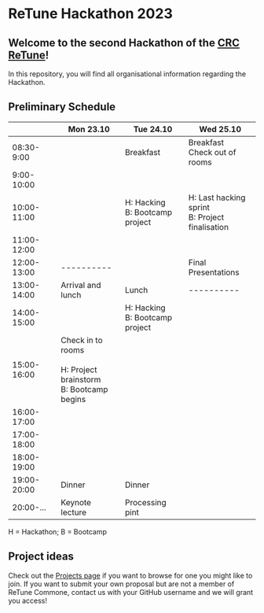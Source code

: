 # ReTune Hackathon 2023

## Welcome to the second Hackathon of the [CRC ReTune](https://sfb-retune.de/)!

In this repository, you will find all organisational information regarding the Hackathon.

## Preliminary Schedule

|             	| Mon 23.10                                                            	| Tue 24.10                         	| Wed 25.10                                         	|
|-------------	|----------------------------------------------------------------------	|-----------------------------------	|---------------------------------------------------	|
| 08:30-9:00  	|                                                                      	| Breakfast                         	| Breakfast<br>Check out of rooms                   	|
| 9:00-10:00  	|                                                                      	|                                   	|                                                   	|
| 10:00-11:00 	|                                                                      	| H: Hacking<br>B: Bootcamp project 	| H: Last hacking sprint<br>B: Project finalisation 	|
| 11:00-12:00 	|                                                                      	|                                   	|                                                   	|
| 12:00-13:00 	|                              ----------                              	|                                   	| Final Presentations                               	|
| 13:00-14:00 	| Arrival and lunch                                                    	| Lunch                             	|                     ----------                    	|
| 14:00-15:00 	|                                                                      	| H: Hacking<br>B: Bootcamp project 	|                                                   	|
| 15:00-16:00 	| Check in to rooms<br><br>H: Project brainstorm<br>B: Bootcamp begins 	|                                   	|                                                   	|
| 16:00-17:00 	|                                                                      	|                                   	|                                                   	|
| 17:00-18:00 	|                                                                      	|                                   	|                                                   	|
| 18:00-19:00 	|                                                                      	|                                   	|                                                   	|
| 19:00-20:00 	| Dinner                                                               	| Dinner                            	|                                                   	|
| 20:00-...   	| Keynote lecture                                                      	| Processing pint                   	|                                                   	|

H = Hackathon; B = Bootcamp

## Project ideas

Check out the [Projects page](https://github.com/orgs/retune-commons/projects/1) if you want to browse for one you might like to join. If you want to submit your own proposal but are not a member of ReTune Commone, contact us with your GitHub username and we will grant you access!
